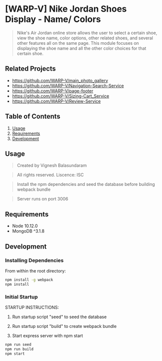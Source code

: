 # [WARP-V] Nike Jordan Shoes Display - Name/ Colors

> Nike's Air Jordan online store allows the user to select a certain shoe, view the shoe name, color options, other related shoes, and several other features all on the same page. This module focuses on displaying the shoe name and all the other color choices for that certain shoe.

## Related Projects

  - https://github.com/WARP-V/main_photo_gallery
  - https://github.com/WARP-V/Navigation-Search-Service
  - https://github.com/WARP-V/page-footer
  - https://github.com/WARP-V/Sizing-Cart_Service
  - https://github.com/WARP-V/Review-Service

## Table of Contents

1. [Usage](#Usage)
1. [Requirements](#requirements)
1. [Development](#development)

## Usage

> Created by Vignesh Balasundaram

> All rights reserved. Liscence: ISC

> Install the npm dependencies and seed the database before building webpack bundle

> Server runs on port 3006

## Requirements

- Node 10.12.0
- MongoDB ^3.1.8

## Development

### Installing Dependencies

From within the root directory:

```sh
npm install -g webpack
npm install
```

### Initial Startup

STARTUP INSTRUCTIONS:

1. Run startup script "seed" to seed the database

2. Run startup script "build" to create webpack bundle

3. Start express server with npm start


```sh
npm run seed
npm run build
npm start
```
